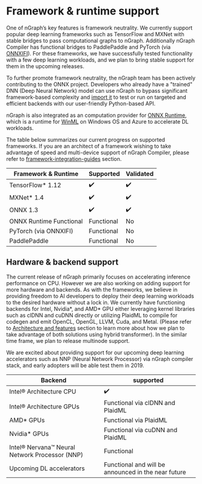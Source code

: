 
# Framework & runtime support

One of nGraph’s key features is framework neutrality. We currently support 
popular deep learning frameworks such as TensorFlow and MXNet with stable 
bridges to pass computational graphs to nGraph. Additionally nGraph 
Compiler has functional bridges to PaddlePaddle and PyTorch (via [ONNXIFI]). 
For these frameworks, we have successfully tested functionality with a few 
deep learning workloads, and we plan to bring stable support for them in the 
upcoming releases. 

To further promote framework neutrality, the nGraph team has been actively 
contributing to the ONNX project. Developers who already have a "trained" 
DNN (Deep Neural Network) model can use nGraph to bypass significant 
framework-based complexity and [import it] to test or run on targeted and 
efficient backends with our user-friendly Python-based API.

nGraph is also integrated as an computation provider for [ONNX Runtime], 
which is a runtime for [WinML] on Windows OS and Azure to accelerate DL 
workloads. 

The table below summarizes our current progress on supported frameworks. 
If you are an architect of a framework wishing to take advantage of speed 
and multi-device support of nGraph Compiler, please refer to [framework-integration-guides] section.  


|  Framework & Runtime       | Supported          |  Validated 
|----------------------------|--------------------|-------------
| TensorFlow* 1.12           | :heavy_check_mark: |  :heavy_check_mark:
| MXNet* 1.4                 | :heavy_check_mark: |  :heavy_check_mark:
| ONNX 1.3                   | :heavy_check_mark: |  :heavy_check_mark:
| ONNX Runtime  Functional   | Functional         |  No
| PyTorch (via ONNXIFI)      | Functional         |  No
| PaddlePaddle               | Functional         |  No



## Hardware & backend support

The current release of nGraph primarily focuses on accelerating inference 
performance on CPU. However we are also working on adding support for more 
hardware and backends. As with the frameworks, we believe in providing 
freedom to AI developers to deploy their deep learning workloads to the 
desired hardware without a lock in. We currently have functioning backends 
for Intel, Nvidia*, and AMD* GPU either leveraging kernel libraries 
such as clDNN and cuDNN directly or utilizing PlaidML to compile for codegen 
and emit OpenCL, OpenGL, LLVM, Cuda, and Metal. (Please refer to [Architecture 
and features] section to learn more about how we plan to take advantage of 
both solutions using hybrid transformer). In the similar time frame, we plan 
to release multinode support. 

We are excited about providing support for our upcoming deep learning 
accelerators such as NNP (Neural Network Processor) via nGraph compiler 
stack, and early adopters will be able test them in 2019.



| Backend                                       | supported         
|-----------------------------------------------|-------------------
| Intel® Architecture CPU                       | :heavy_check_mark:               
| Intel® Architecture GPUs                      | Functional via clDNN and PlaidML      
| AMD* GPUs                                     | Functional via PlaidML                 
| Nvidia* GPUs                                  | Functional via cuDNN and PlaidML        
| Intel® Nervana™ Neural Network Processor (NNP)| Functional               
| Upcoming DL accelerators                      | Functional and will be announced in the near future       




[Architecture and features]: ./ABOUT.md
[Upcoming DL accelerators]: https://www.intel.com/content/dam/www/public/us/en/documents/product-briefs/vision-accelerator-design-product-brief.pdf
[import it]: http://ngraph.nervanasys.com/docs/latest/howto/import.html
[ONNXIFI]: https://github.com/onnx/onnx/blob/master/docs/ONNXIFI.md
[ONNX Runtime]:https://docs.microsoft.com/en-us/azure/machine-learning/service/how-to-build-deploy-onnx
[WinML]: http://docs.microsoft.com/en-us/windows/ai
[How to]: https://ngraph.nervanasys.com/docs/latest/howto/index.html
[framework-integration-guides]: http://ngraph.nervanasys.com/docs/latest/framework-integration-guides.html
